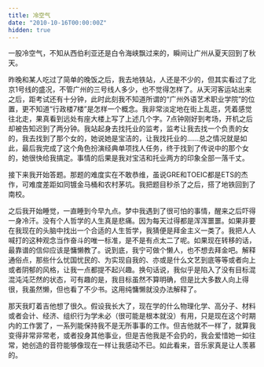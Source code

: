 ```yaml
---
title: 冷空气
date: "2010-10-16T00:00:00Z"
hidden: true
---
```

一股冷空气，不知从西伯利亚还是白令海峡飘过来的，瞬间让广州从夏天回到了秋天。

昨晚和某人吃过了简单的晚饭之后，我去地铁站，人还是不少的，但其实看过了北京1号线的盛况，不管广州的三号线人多少，也不觉得怎样了。从天河客运站出来之后，距考试还有十分钟，此时此刻我不知道所谓的“广州外语艺术职业学院”的位置，更不知道“行政楼7楼”是怎样一个概念。我非常淡定地在街上乱逛，凭着感觉往北走，果真看到远处有座大楼上写了上述几个字。7点钟刚好到考场，开机之后却被告知迟到了两分钟。我站起身去找托业的监考，监考让我去找一个负责的女的，我去找到了那个女的，她说她是宝洁的，让我找托业的……总之情况就是如此，最后我完成了这个角色扮演经典单项找人任务，终于找到了传说中的那个女的，她很快给我搞定。事情的后果是我对宝洁和托业两方的印象全部一落千丈。

接下来我开始答题。那题的难度实在不敢恭维，虽说GRE和TOEIC都是ETS的杰作，可难度差距如同镀金马桶和农村茅坑。我把题目秒杀了之后，搭了地铁回到了南校。

之后我开始睡觉，一直睡到今早九点。梦中我遇到了很可怕的事情，醒来之后吓得一身冷汗。没有个人哲学的人生真是悲痛。因为每天过得都是浑浑噩噩。如果非要在我现在的头脑中找出一个合适的人生哲学，我猜便是拜金主义一类了。我把人人喊打的这种观念当作奋斗的唯一标准，是不是有点太二了呢。如果现在转移的话，最靠谱的信仰应该是慵懒教了。说到底，我宁可做个懒人，也不想去拜金吧。解释通俗点，那些什么忧国忧民的、为实现自我的、亦或是什么文艺到底等等或者向上或者阴郁的风格，让我一点都提不起兴趣。换句话说，我似乎是陷入了没有目标混混沌沌茫然的状态，可有趣的是，我目标虽然不算明确，但是比大多数人向上得很，我虽然懒，但也看了不少书。这用纯慵懒就没办法解释了。

那天我盯着吉他想了很久。假设我长大了，现在学的什么物理化学、高分子、材料或者会计、经济、组织行为学未必（很可能是根本就没）有用，只是现在这个时期内的工作罢了，一系列能保持我不是无所事事的工作。但吉他就不一样了，就算我变得非常非常老，或者投身其他事业，但是吉他我是不会扔的，我会爱惜她一如往常，她创造的音符能够像现在一样让我感动不已。如此看来，音乐家真是让人羡慕的。